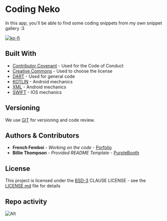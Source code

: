 # Coding Neko
In this app, you'll be able to find some coding snippets from my own snippet gallery :3

[![ko-fi](https://ko-fi.com/img/githubbutton_sm.svg)](https://ko-fi.com/N4N2FINT7)

## Built With

  - [Contributor Covenant](https://www.contributor-covenant.org/) - Used
    for the Code of Conduct
  - [Creative Commons](https://creativecommons.org/) - Used to choose
    the license
  - [DART](https://dart.dev/) - Used for general code
  - [KOTLIN](https://kotlinlang.org/) - Android mechanics
  - [XML](https://www.w3schools.com/xml/) - Android mechanics
  - [SWIFT](https://developer.apple.com/swift/) - IOS mechanics

## Versioning

We use [GIT](https://git-scm.com/) for versioning and code review.

## Authors & Contributors

  - **French Femboi** - *Working on the code* - [Porfolio](https://french-femboi.eu)
  - **Billie Thompson** - *Provided README Template* - [PurpleBooth](https://github.com/PurpleBooth)

## License

This project is licensed under the [BSD-3](LICENSE)
CLAUSE LICENSE - see the [LICENSE.md](LICENSE) file for
details

## Repo activity

![Alt](https://repobeats.axiom.co/api/embed/94dcd440ea0a5efd0ab203ef6d6376a1bdae67f9.svg "Repobeats analytics image")
